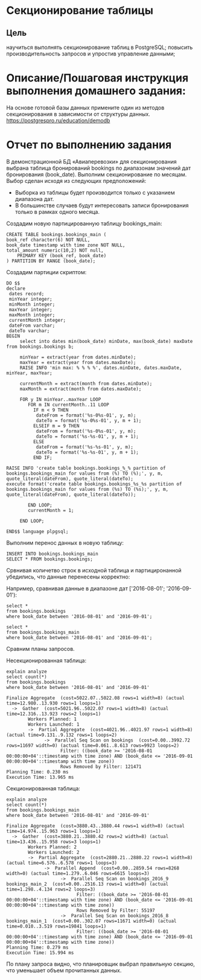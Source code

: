 # Секционирование таблицы
## Цель
научиться выполнять секционирование таблиц в PostgreSQL;
повысить производительность запросов и упростив управление данными;

# Описание/Пошаговая инструкция выполнения домашнего задания:
На основе готовой базы данных примените один из методов секционирования в зависимости от структуры данных.
https://postgrespro.ru/education/demodb

# Отчет по выполнению задания

В демонстрационной БД «Авиаперевозки» для секционирования выбрана таблица бронирований bookings по диапазонам значений дат 
бронирования (book_date). Выполним секционирование по месяцам. Выбор сделан исходя из следующих предположений:
* Выборка из таблицы будет производится только с указанием диапазона дат. 
* В большинстве случаев будут интересовать записи бронирования только в рамках одного месяца.  

Создадим новую партицированную таблицу bookings_main:

```
CREATE TABLE bookings.bookings_main (
book_ref character(6) NOT NULL,
book_date timestamp with time zone NOT NULL,
total_amount numeric(10,2) NOT null,
    PRIMARY KEY (book_ref, book_date)
) PARTITION BY RANGE (book_date);
```

Создадим партиции скриптом:

```
DO $$
declare
 dates record;
 minYear integer;
 minMonth integer;
 maxYear integer;
 maxMonth integer;
 currentMonth integer;
 dateFrom varchar;
 dateTo varchar;
BEGIN
     select into dates min(book_date) minDate, max(book_date) maxDate from bookings.bookings b;

     minYear = extract(year from dates.minDate);
     maxYear = extract(year from dates.maxDate);
     RAISE INFO 'min max: % % % %', dates.minDate, dates.maxDate, minYear, maxYear;

     currentMonth = extract(month from dates.minDate);
     maxMonth = extract(month from dates.maxDate);

     FOR y IN minYear..maxYear LOOP
        FOR m IN currentMonth..11 LOOP
          IF m < 9 THEN
           dateFrom = format('%s-0%s-01', y, m);
           dateTo = format('%s-0%s-01', y, m + 1);
          ELSEIF m = 9 THEN
           dateFrom = format('%s-0%s-01', y, m);
           dateTo = format('%s-%s-01', y, m + 1);
          ELSE
           dateFrom = format('%s-%s-01', y, m);
           dateTo = format('%s-%s-01', y, m + 1);
          END IF;

RAISE INFO 'create table bookings.bookings_%_% partition of bookings.bookings_main for values from (%) TO (%);', y, m, quote_literal(dateFrom), quote_literal(dateTo);
execute format('create table bookings.bookings_%s_%s partition of bookings.bookings_main for values from (%s) TO (%s);', y, m, quote_literal(dateFrom), quote_literal(dateTo));

        END LOOP;
        currentMonth = 1;

     END LOOP;
     
END$$ language plpgsql;
```

Выполним перенос данных в новую таблицу:
```
INSERT INTO bookings.bookings_main
SELECT * FROM bookings.bookings;
```

Срвнивая количетво строк в исходной таблица и партициронанной убедились, что данные перенесены корректно:

Например, сравнивая данные в диапазоне дат ['2016-08-01'; '2016-09-01'):
```
select *
from bookings.bookings
where book_date between '2016-08-01' and '2016-09-01';

select *
from bookings.bookings_main
where book_date between '2016-08-01' and '2016-09-01';
```

Сравним планы запросов.

Несекционированная таблица:
```
explain analyze
select count(*)
from bookings.bookings
where book_date between '2016-08-01' and '2016-09-01'
```

```
Finalize Aggregate  (cost=5022.07..5022.08 rows=1 width=8) (actual time=12.980..13.930 rows=1 loops=1)
  ->  Gather  (cost=5021.96..5022.07 rows=1 width=8) (actual time=12.316..13.923 rows=2 loops=1)
        Workers Planned: 1
        Workers Launched: 1
        ->  Partial Aggregate  (cost=4021.96..4021.97 rows=1 width=8) (actual time=9.131..9.132 rows=1 loops=2)
              ->  Parallel Seq Scan on bookings  (cost=0.00..3992.72 rows=11697 width=0) (actual time=0.061..8.613 rows=9923 loops=2)
                    Filter: ((book_date >= '2016-08-01 00:00:00+04'::timestamp with time zone) AND (book_date <= '2016-09-01 00:00:00+04'::timestamp with time zone))
                    Rows Removed by Filter: 121471
Planning Time: 0.230 ms
Execution Time: 13.965 ms
```


Секционированная таблица:

```
explain analyze
select count(*)
from bookings.bookings_main
where book_date between '2016-08-01' and '2016-09-01'
```

```
Finalize Aggregate  (cost=3880.43..3880.44 rows=1 width=8) (actual time=14.974..15.963 rows=1 loops=1)
  ->  Gather  (cost=3880.21..3880.42 rows=2 width=8) (actual time=13.436..15.958 rows=3 loops=1)
        Workers Planned: 2
        Workers Launched: 2
        ->  Partial Aggregate  (cost=2880.21..2880.22 rows=1 width=8) (actual time=6.576..6.578 rows=1 loops=3)
              ->  Parallel Append  (cost=0.00..2859.54 rows=8268 width=0) (actual time=1.279..6.046 rows=6615 loops=3)
                    ->  Parallel Seq Scan on bookings_2016_9 bookings_main_2  (cost=0.00..2516.13 rows=1 width=0) (actual time=1.298..4.134 rows=2 loops=3)
                          Filter: ((book_date >= '2016-08-01 00:00:00+04'::timestamp with time zone) AND (book_date <= '2016-09-01 00:00:00+04'::timestamp with time zone))
                          Rows Removed by Filter: 55197
                    ->  Parallel Seq Scan on bookings_2016_8 bookings_main_1  (cost=0.00..302.07 rows=11671 width=0) (actual time=0.010..3.519 rows=19841 loops=1)
                          Filter: ((book_date >= '2016-08-01 00:00:00+04'::timestamp with time zone) AND (book_date <= '2016-09-01 00:00:00+04'::timestamp with time zone))
Planning Time: 0.279 ms
Execution Time: 15.994 ms
```

По плану запроса видно, что планировщик выбрал правильную секцию, что уменьшает объем прочитанных данных. 


